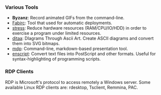 ### Various Tools ###

 - **Byzanz**:
   Record animated GIFs from the command-line.
 - [Fabirc](http://fabfile.org/):
   Tool that used for automatic deployments.
 - [stress](http://people.seas.harvard.edu/~apw/stress/):
   Reduce hardware resources (RAM/CPU/IO/HDD) in order to exercise
   a program under limited resources.
 - [ditaa](http://ditaa.sourceforge.net/):
   DIagrams Through Ascii Art.
   Create ASCII diagrams and convert them into SVG bitmaps.
 - [mdp](1):
   Command-line, markdown-based presentation tool.
 - [enscript](http://www.gnu.org/software/enscript/):
   Convert text files into PostScript and other formats.
   Useful for syntax-highlighting of programming scripts.


### RDP Clients

RDP is Microsoft's protocol to access remotely a Windows server.
Some available Linux RDP clients are: rdesktop, Tsclient, Remmina, PAC.
